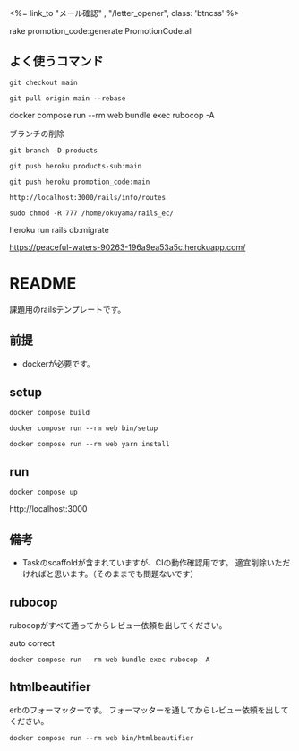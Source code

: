<%= link_to "メール確認" , "/letter_opener", class: 'btncss' %>

rake promotion_code:generate
PromotionCode.all

## よく使うコマンド
```
git checkout main
```
```
git pull origin main --rebase
```

docker compose run --rm web bundle exec rubocop -A


ブランチの削除
```
git branch -D products
```

```
git push heroku products-sub:main
```

```
git push heroku promotion_code:main
```

```
http://localhost:3000/rails/info/routes
```

```
sudo chmod -R 777 /home/okuyama/rails_ec/
```

heroku run rails db:migrate

https://peaceful-waters-90263-196a9ea53a5c.herokuapp.com/

# README

課題用のrailsテンプレートです。

## 前提

- dockerが必要です。

## setup

```
docker compose build
```

```
docker compose run --rm web bin/setup
```


```
docker compose run --rm web yarn install
```

## run

```
docker compose up
```

http://localhost:3000

## 備考

- Taskのscaffoldが含まれていますが、CIの動作確認用です。
適宜削除いただければと思います。（そのままでも問題ないです）

## rubocop

rubocopがすべて通ってからレビュー依頼を出してください。

auto correct

```
docker compose run --rm web bundle exec rubocop -A
```

## htmlbeautifier

erbのフォーマッターです。
フォーマッターを通してからレビュー依頼を出してください。

```
docker compose run --rm web bin/htmlbeautifier
```
